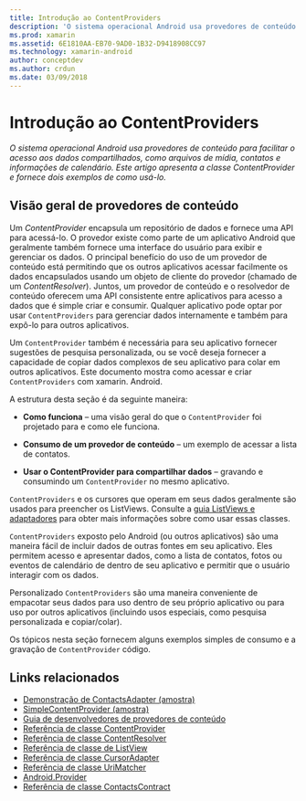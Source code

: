 ```yaml
---
title: Introdução ao ContentProviders
description: 'O sistema operacional Android usa provedores de conteúdo para facilitar o acesso aos dados compartilhados, como arquivos de mídia, contatos e informações de calendário. Este artigo apresenta a classe ContentProvider e fornece dois exemplos de como usá-lo.'
ms.prod: xamarin
ms.assetid: 6E1810AA-EB70-9AD0-1B32-D9418908CC97
ms.technology: xamarin-android
author: conceptdev
ms.author: crdun
ms.date: 03/09/2018
---
```


# <a name="intro-to-contentproviders"></a>Introdução ao ContentProviders

_O sistema operacional Android usa provedores de conteúdo para facilitar o acesso aos dados compartilhados, como arquivos de mídia, contatos e informações de calendário. Este artigo apresenta a classe ContentProvider e fornece dois exemplos de como usá-lo._


## <a name="content-providers-overview"></a>Visão geral de provedores de conteúdo

Um *ContentProvider* encapsula um repositório de dados e fornece uma API para acessá-lo. O provedor existe como parte de um aplicativo Android que geralmente também fornece uma interface do usuário para exibir e gerenciar os dados. O principal benefício do uso de um provedor de conteúdo está permitindo que os outros aplicativos acessar facilmente os dados encapsulados usando um objeto de cliente do provedor (chamado de um *ContentResolver*). Juntos, um provedor de conteúdo e o resolvedor de conteúdo oferecem uma API consistente entre aplicativos para acesso a dados que é simple criar e consumir. Qualquer aplicativo pode optar por usar `ContentProviders` para gerenciar dados internamente e também para expô-lo para outros aplicativos.

Um `ContentProvider` também é necessária para seu aplicativo fornecer sugestões de pesquisa personalizada, ou se você deseja fornecer a capacidade de copiar dados complexos de seu aplicativo para colar em outros aplicativos. Este documento mostra como acessar e criar `ContentProviders` com xamarin. Android.

A estrutura desta seção é da seguinte maneira:

- **Como funciona** &ndash; uma visão geral do que o `ContentProvider` foi projetado para e como ele funciona.

- **Consumo de um provedor de conteúdo** &ndash; um exemplo de acessar a lista de contatos.

- **Usar o ContentProvider para compartilhar dados** &ndash; gravando e consumindo um `ContentProvider` no mesmo aplicativo.

`ContentProviders` e os cursores que operam em seus dados geralmente são usados para preencher os ListViews. Consulte a [guia ListViews e adaptadores](~/android/user-interface/layouts/list-view/index.md) para obter mais informações sobre como usar essas classes.

`ContentProviders` exposto pelo Android (ou outros aplicativos) são uma maneira fácil de incluir dados de outras fontes em seu aplicativo. Eles permitem acesso e apresentar dados, como a lista de contatos, fotos ou eventos de calendário de dentro de seu aplicativo e permitir que o usuário interagir com os dados.

Personalizado `ContentProviders` são uma maneira conveniente de empacotar seus dados para uso dentro de seu próprio aplicativo ou para uso por outros aplicativos (incluindo usos especiais, como pesquisa personalizada e copiar/colar).

Os tópicos nesta seção fornecem alguns exemplos simples de consumo e a gravação de `ContentProvider` código.



## <a name="related-links"></a>Links relacionados

- [Demonstração de ContactsAdapter (amostra)](https://developer.xamarin.com/samples/monodroid/PlatformFeatures/ContactsAdapterDemo/)
- [SimpleContentProvider (amostra)](https://developer.xamarin.com/samples/monodroid/PlatformFeatures/SimpleContentProvider)
- [Guia de desenvolvedores de provedores de conteúdo](https://developer.android.com/guide/topics/providers/content-providers.html)
- [Referência de classe ContentProvider](https://developer.xamarin.com/api/type/Android.Content.ContentProvider/)
- [Referência de classe ContentResolver](https://developer.xamarin.com/api/type/Android.Content.ContentResolver/)
- [Referência de classe de ListView](https://developer.xamarin.com/api/type/Android.Widget.ListView/)
- [Referência de classe CursorAdapter](https://developer.xamarin.com/api/type/Android.Widget.CursorAdapter/)
- [Referência de classe UriMatcher](https://developer.xamarin.com/api/type/Android.Content.UriMatcher/)
- [Android.Provider](https://developer.xamarin.com/api/namespace/Android.Provider/)
- [Referência de classe ContactsContract](https://developer.xamarin.com/api/type/Android.Provider.ContactsContract/)
